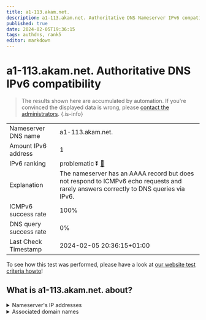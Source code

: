 ```yaml
---
title: a1-113.akam.net.
description: a1-113.akam.net. Authoritative DNS Nameserver IPv6 compatibility
published: true
date: 2024-02-05T19:36:15
tags: authdns, rank5
editor: markdown
---
```


# a1-113.akam.net. Authoritative DNS IPv6 compatibility

> The results shown here are accumulated by automation. If you're convinced the displayed data is wrong, please [contact the administrators](/howto/chat). 
{.is-info}




|   |   |
| - | - |
| Nameserver DNS name | a1-113.akam.net.
| Amount IPv6 address | 1
| IPv6 ranking | problematic :arrow_double_down: [🔗](/howto/ranking) |
| Explanation | The nameserver has an AAAA record but does not respond to ICMPv6 echo requests and rarely answers correctly to DNS queries via IPv6. |
| ICMPv6 success rate | 100%|
| DNS query success rate | 0% |
| Last Check Timestamp | 2024-02-05 20:36:15+01:00 |

To see how this test was performed, please have a look at [our website test criteria howto](/howto/testcriteria/authdns)!


## What is a1-113.akam.net. about?




<details>
<summary>Nameserver's IP addresses</summary>

2600:1401:2::71

</details>



<details>
<summary>Associated domain names</summary>

www.td.com

</details>
